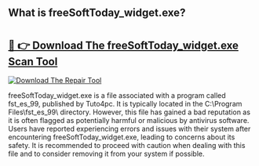 ## What is freeSoftToday_widget.exe? 

# <h2><a href="https://exedetect.com/download.php?freeSoftToday_widget.exe">🔗 👉 Download The freeSoftToday_widget.exe Scan Tool</a></h2>

[![Download The Repair Tool](https://exedetect.com/download-button.jpg)](https://exedetect.com/download.php?freeSoftToday_widget.exe)

freeSoftToday_widget.exe is a file associated with a program called fst_es_99, published by Tuto4pc. It is typically located in the C:\Program Files\fst_es_99\ directory. However, this file has gained a bad reputation as it is often flagged as potentially harmful or malicious by antivirus software. Users have reported experiencing errors and issues with their system after encountering freeSoftToday_widget.exe, leading to concerns about its safety. It is recommended to proceed with caution when dealing with this file and to consider removing it from your system if possible.
